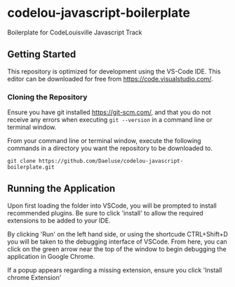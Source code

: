 # codelou-javascript-boilerplate
Boilerplate for CodeLouisville Javascript Track

## Getting Started
This repository is optimized for development using the VS-Code IDE. This editor can be downloaded for free from https://code.visualstudio.com/.

### Cloning the Repository
Ensure you have git installed <https://git-scm.com/>, and that you do not receive any errors when executing `git --version` in a command line or terminal window.

From your command line or terminal window, execute the following commands in a directory you want the repository to be downloaded to.

`git clone https://github.com/Daeluse/codelou-javascript-boilerplate.git`

## Running the Application
Upon first loading the folder into VSCode, you will be prompted to install recommended plugins. Be sure to click 'install' to allow the required extensions to be added to your IDE.

By clicking 'Run' on the left hand side, or using the shortcude CTRL+Shift+D you will be taken to the debugging interface of VSCode. From here, you can click on the green arrow near the top of the window to begin debugging the application in Google Chrome.

If a popup appears regarding a missing extension, ensure you click 'Install chrome Extension'